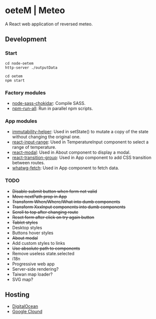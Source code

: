 # oeteM | Meteo
A React web application of reversed meteo.

## Development

### Start
```
cd node-oetem
http-server ./outputData

cd oetem
npm start
```

### Factory modules
* [node-sass-chokidar](https://github.com/michaelwayman/node-sass-chokidar): Compile SASS.
* [npm-run-all](https://github.com/mysticatea/npm-run-all): Run in parallel npm scripts.

### App modules
* [immutability-helper](https://github.com/kolodny/immutability-helper): Used in setState() to mutate a copy of the state without changing the original one.
* [react-input-range](https://github.com/davidchin/react-input-range): Used in TemperatureInput component to select a range of temperature.
* [react-modal](https://github.com/reactjs/react-modal): Used in About component to display a modal.
* [react-transition-group](https://github.com/reactjs/react-transition-group): Used in App component to add CSS transition between routes.
* [whatwg-fetch](https://github.com/github/fetch): Used in App component to fetch data.

### TODO
* ~~Disable submit button when form not valid~~
* ~~Move nextPath prop in App~~
* ~~Transform When/Where/What into dumb components~~
* ~~Transform XxxInput components into dumb components~~
* ~~Scroll to top after changing route~~
* ~~Reset form after click on try again button~~
* ~~Tablet styles~~
* Desktop styles
* Buttons hover styles
* ~~About modal~~
* Add custom styles to links
* ~~Use absolute path to components~~
* Remove useless state.selected
* i18n
* Progressive web app
* Server-side rendering?
* Taiwan map loader?
* SVG map?

## Hosting
* [DigitalOcean](https://try.digitalocean.com/cloud-hosting/)
* [Google Clound](https://cloud.google.com/nodejs/)
